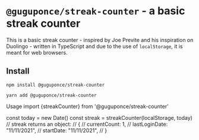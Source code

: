 # `@guguponce/streak-counter` - a basic streak counter

This is a basic streak counter - inspired by Joe Previte and his inspiration on Duolingo - written in TypeScript and due to the use of `localStorage`, it is meant for web browsers.

## Install

```shell
npm install @guguponce/streak-counter
```

```shell
yarn add @guguponce/streak-counter
```

Usage
import {streakCounter} from '@guguponce/streak-counter'

const today = new Date()
const streak = streakCounter(localStorage, today)
// streak returns an object:
// {
// currentCount: 1,
// lastLoginDate: "11/11/2021",
// startDate: "11/11/2021",
// }
